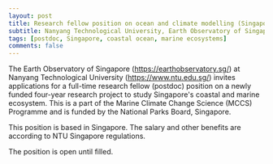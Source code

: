```yaml
---
layout: post
title: Research fellow position on ocean and climate modelling (Singapore)
subtitle: Nanyang Technological University, Earth Observatory of Singapore
tags: [postdoc, Singapore, coastal ocean, marine ecosystems]
comments: false
---
```

The Earth Observatory of Singapore (https://earthobservatory.sg/) at Nanyang Technological University (https://www.ntu.edu.sg/) invites applications for a full-time research fellow (postdoc) position on a newly funded four-year research project to study Singapore's coastal and marine ecosystem. This is a part of the Marine Climate Change Science (MCCS) Programme and is funded by the National Parks Board, Singapore.

This position is based in Singapore. The salary and other benefits are according to NTU Singapore regulations.

The position is open until filled.
